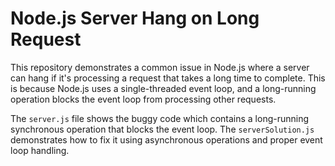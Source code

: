 # Node.js Server Hang on Long Request

This repository demonstrates a common issue in Node.js where a server can hang if it's processing a request that takes a long time to complete.  This is because Node.js uses a single-threaded event loop, and a long-running operation blocks the event loop from processing other requests.

The `server.js` file shows the buggy code which contains a long-running synchronous operation that blocks the event loop.  The `serverSolution.js` demonstrates how to fix it using asynchronous operations and proper event loop handling.
